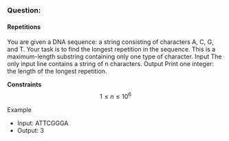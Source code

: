### Question:
#### Repetitions
You are given a DNA sequence: a string consisting of characters A, C, G, and T. Your task is to find the longest repetition in the sequence. This is a maximum-length substring containing only one type of character.
Input
The only input line contains a string of n characters.
Output
Print one integer: the length of the longest repetition.

**Constraints**
$$ 1 \le n \le 10^6 $$

Example
- Input: ATTCGGGA
- Output: 3
    
    
